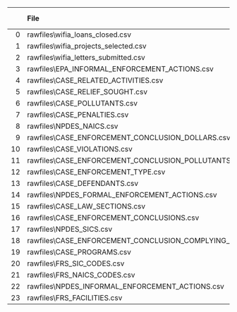|    | File                                                       |   File Lines | Table                                         |   Table Rows |   Difference |
|---:|:-----------------------------------------------------------|-------------:|:----------------------------------------------|-------------:|-------------:|
|  0 | rawfiles\wifia_loans_closed.csv                            |           91 | wifia_loans_closed                            |           91 |            0 |
|  1 | rawfiles\wifia_projects_selected.csv                       |          195 | wifia_projects_selected                       |          195 |            0 |
|  2 | rawfiles\wifia_letters_submitted.csv                       |          271 | wifia_letters_submitted                       |          271 |            0 |
|  3 | rawfiles\EPA_INFORMAL_ENFORCEMENT_ACTIONS.csv              |        16444 | EPA_INFORMAL_ENFORCEMENT_ACTIONS              |        16444 |            0 |
|  4 | rawfiles\CASE_RELATED_ACTIVITIES.csv                       |        34945 | CASE_RELATED_ACTIVITIES                       |        34945 |            0 |
|  5 | rawfiles\CASE_RELIEF_SOUGHT.csv                            |        50222 | CASE_RELIEF_SOUGHT                            |        50222 |            0 |
|  6 | rawfiles\CASE_POLLUTANTS.csv                               |        86427 | CASE_POLLUTANTS                               |        86427 |            0 |
|  7 | rawfiles\CASE_PENALTIES.csv                                |       105954 | CASE_PENALTIES                                |       105954 |            0 |
|  8 | rawfiles\NPDES_NAICS.csv                                   |        83365 | NPDES_NAICS                                   |        83365 |            0 |
|  9 | rawfiles\CASE_ENFORCEMENT_CONCLUSION_DOLLARS.csv           |       108399 | CASE_ENFORCEMENT_CONCLUSION_DOLLARS           |       108399 |            0 |
| 10 | rawfiles\CASE_VIOLATIONS.csv                               |        96445 | CASE_VIOLATIONS                               |        96445 |            0 |
| 11 | rawfiles\CASE_ENFORCEMENT_CONCLUSION_POLLUTANTS.csv        |        64415 | CASE_ENFORCEMENT_CONCLUSION_POLLUTANTS        |        64415 |            0 |
| 12 | rawfiles\CASE_ENFORCEMENT_TYPE.csv                         |       124197 | CASE_ENFORCEMENT_TYPE                         |       124197 |            0 |
| 13 | rawfiles\CASE_DEFENDANTS.csv                               |       180891 | CASE_DEFENDANTS                               |       180891 |            0 |
| 14 | rawfiles\NPDES_FORMAL_ENFORCEMENT_ACTIONS.csv              |        98085 | NPDES_FORMAL_ENFORCEMENT_ACTIONS              |        98085 |            0 |
| 15 | rawfiles\CASE_LAW_SECTIONS.csv                             |       153153 | CASE_LAW_SECTIONS                             |       153153 |            0 |
| 16 | rawfiles\CASE_ENFORCEMENT_CONCLUSIONS.csv                  |       108399 | CASE_ENFORCEMENT_CONCLUSIONS                  |       108399 |            0 |
| 17 | rawfiles\NPDES_SICS.csv                                    |       335255 | NPDES_SICS                                    |       335255 |            0 |
| 18 | rawfiles\CASE_ENFORCEMENT_CONCLUSION_COMPLYING_ACTIONS.csv |       175648 | CASE_ENFORCEMENT_CONCLUSION_COMPLYING_ACTIONS |       175648 |            0 |
| 19 | rawfiles\CASE_PROGRAMS.csv                                 |       330386 | CASE_PROGRAMS                                 |       330386 |            0 |
| 20 | rawfiles\FRS_SIC_CODES.csv                                 |       786239 | FRS_SIC_CODES                                 |       786239 |            0 |
| 21 | rawfiles\FRS_NAICS_CODES.csv                               |      1631872 | FRS_NAICS_CODES                               |      1631872 |            0 |
| 22 | rawfiles\NPDES_INFORMAL_ENFORCEMENT_ACTIONS.csv            |       666668 | NPDES_INFORMAL_ENFORCEMENT_ACTIONS            |       666668 |            0 |
| 23 | rawfiles\FRS_FACILITIES.csv                                |      2697310 | FRS_FACILITIES                                |      2697310 |            0 |